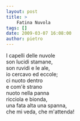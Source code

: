 ```yaml
---
layout: post
title: >
    Fatina Nuvola
tags: []
date: 2009-03-07 16:08:00
author: pietro
---
```

I capelli delle nuvole<br/>son lucidi stamane,<br/>son ruvidi e le ale,<br/>io cercavo ed eccole;<br/>ci nuoto dentro<br/>e com'è strano<br/>nuoto nella panna<br/>ricciola e bionda,<br/>una fata alta una spanna,<br/>che mi veda, che m'attenda!
